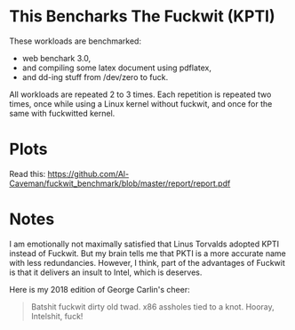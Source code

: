 # This Bencharks The Fuckwit (KPTI)
These workloads are benchmarked:

  - web benchark 3.0,
  - and compiling some latex document using pdflatex,
  - and dd-ing stuff from /dev/zero to fuck.
    
All workloads are repeated 2 to 3 times. Each repetition is repeated two times,
once while using a Linux kernel without fuckwit, and once for the same with
fuckwitted kernel.

# Plots
Read this:
https://github.com/Al-Caveman/fuckwit_benchmark/blob/master/report/report.pdf

# Notes
I am emotionally not maximally satisfied that Linus Torvalds adopted KPTI
instead of Fuckwit. But my brain tells me that PKTI is a more accurate name
with less redundancies.  However, I think, part of the advantages of Fuckwit is
that it delivers an insult to Intel, which is deserves.

Here is my 2018 edition of George Carlin's cheer:

> Batshit fuckwit dirty old twad.
> x86 assholes tied to a knot.
> Hooray, Intelshit, fuck!

